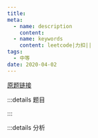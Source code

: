 ```yaml
---
title: 
meta:
  - name: description
    content: 
  - name: keywords
    content: leetcode|力扣||
tags:
  - 中等
date: 2020-04-02
---
```


[原题链接](https://leetcode.com/problems/integer-to-roman)

:::details 题目

:::

:::details 分析